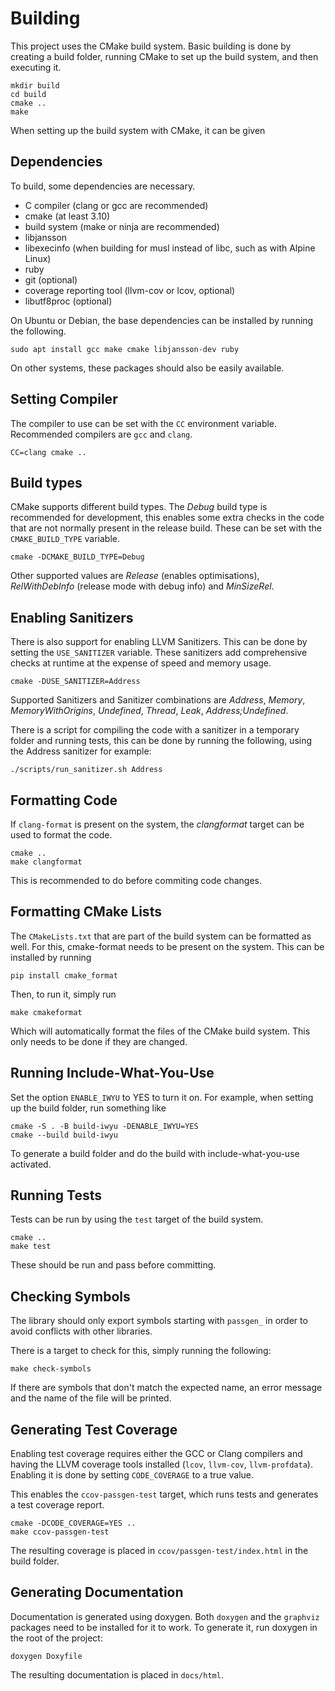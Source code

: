 # Building

This project uses the CMake build system. Basic building is done by creating a build folder, running CMake to set up the build system, and then executing it.

    mkdir build
    cd build
    cmake ..
    make

When setting up the build system with CMake, it can be given 

## Dependencies

To build, some dependencies are necessary.

- C compiler (clang or gcc are recommended)
- cmake (at least 3.10)
- build system (make or ninja are recommended)
- libjansson
- libexecinfo (when building for musl instead of libc, such as with Alpine Linux)
- ruby
- git (optional)
- coverage reporting tool (llvm-cov or lcov, optional)
- libutf8proc (optional)

On Ubuntu or Debian, the base dependencies can be installed by running the following.

    sudo apt install gcc make cmake libjansson-dev ruby

On other systems, these packages should also be easily available.

## Setting Compiler

The compiler to use can be set with the `CC` environment variable. Recommended compilers are `gcc` and `clang`.

    CC=clang cmake ..

## Build types

CMake supports different build types. The *Debug* build type is recommended for development, this enables some extra checks in the code that are not normally present in the release build. These can be set with the `CMAKE_BUILD_TYPE` variable.

    cmake -DCMAKE_BUILD_TYPE=Debug

Other supported values are *Release* (enables optimisations), *RelWithDebInfo* (release mode with debug info) and *MinSizeRel*.

## Enabling Sanitizers

There is also support for enabling LLVM Sanitizers. This can be done by setting the `USE_SANITIZER` variable. These sanitizers add comprehensive checks at runtime at the expense of speed and memory usage.

    cmake -DUSE_SANITIZER=Address

Supported Sanitizers and Sanitizer combinations are *Address*, *Memory*, *MemoryWithOrigins*, *Undefined*, *Thread*, *Leak*, *Address;Undefined*.

There is a script for compiling the code with a sanitizer in a temporary folder and running tests, this can be done by running the following, using the Address sanitizer for example:

    ./scripts/run_sanitizer.sh Address

## Formatting Code

If `clang-format` is present on the system, the *clangformat* target can be used to format the code.

    cmake ..
    make clangformat

This is recommended to do before commiting code changes.

## Formatting CMake Lists

The `CMakeLists.txt` that are part of the build system can be formatted as well. For this, cmake-format needs to be present on the system. This can be installed by running

    pip install cmake_format

Then, to run it, simply run

    make cmakeformat

Which will automatically format the files of the CMake build system. This only needs to be done if they are changed.

## Running Include-What-You-Use

Set the option `ENABLE_IWYU` to YES to turn it on. For example, when setting up the build folder, run something like

    cmake -S . -B build-iwyu -DENABLE_IWYU=YES
    cmake --build build-iwyu

To generate a build folder and do the build with include-what-you-use activated.

## Running Tests

Tests can be run by using the `test` target of the build system.

    cmake ..
    make test

These should be run and pass before committing.

## Checking Symbols

The library should only export symbols starting with `passgen_` in order to
avoid conflicts with other libraries.

There is a target to check for this, simply running the following:

    make check-symbols

If there are symbols that don't match the expected name, an error message and
the name of the file will be printed.

## Generating Test Coverage

Enabling test coverage requires either the GCC or Clang compilers and having the LLVM coverage tools installed (`lcov`, `llvm-cov`, `llvm-profdata`). Enabling it is done by setting `CODE_COVERAGE` to a true value.

This enables the `ccov-passgen-test` target, which runs tests and generates a test coverage report.

    cmake -DCODE_COVERAGE=YES ..
    make ccov-passgen-test

The resulting coverage is placed in `ccov/passgen-test/index.html` in the build folder.

## Generating Documentation

Documentation is generated using doxygen. Both `doxygen` and the `graphviz` packages need to be installed for it to work. To generate it, run doxygen in the root of the project:

    doxygen Doxyfile

The resulting documentation is placed in `docs/html`.
